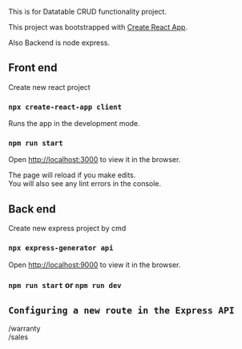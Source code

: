 This is for Datatable CRUD functionality project.

This project was bootstrapped with [Create React App](https://github.com/facebook/create-react-app).<br/>

Also Backend is node express.<br/>

## Front end

Create new react project<br/>

### `npx create-react-app client`

Runs the app in the development mode.<br />

### `npm run start`

Open [http://localhost:3000](http://localhost:3000) to view it in the browser.

The page will reload if you make edits.<br />
You will also see any lint errors in the console.<br />

## Back end

Create new express project by cmd <br />

### `npx express-generator api`

Open [http://localhost:9000](http://localhost:9000) to view it in the browser. <br />

### `npm run start` or `npm run dev`

## `Configuring a new route in the Express API`
/warranty <br/>
/sales <br/>



